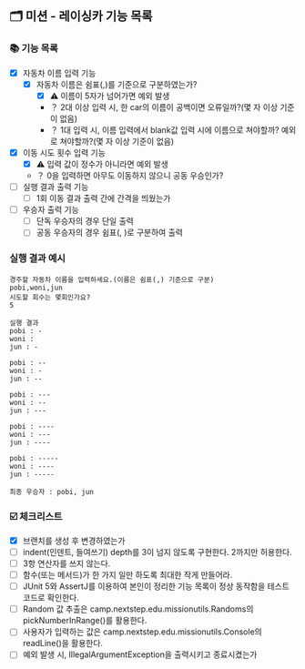 ## 🗂 미션 - 레이싱카 기능 목록

### 📚 기능 목록

- [x] 자동차 이름 입력 기능
    + [x] 자동차 이름은 쉼표(,)를 기준으로 구분하였는가?
        * [x] ⚠️ 이름이 5자가 넘어가면 예외 발생
        * ？️ 2대 이상 입력 시, 한 car의 이름이 공백이면 오류일까?(몇 자 이상 기준이 없음)
        * ？️ 1대 입력 시, 이름 입력에서 blank값 입력 시에 이름으로 쳐야할까? 예외로 쳐야할까?(몇 자 이상 기준이 없음)
- [x] 이동 시도 횟수 입력 기능
    * [x] ⚠️ 입력 값이 정수가 아니라면 예외 발생
    * ？️ 0을 입력하면 아무도 이동하지 않으니 공동 우승인가?
- [ ] 실행 결과 출력 기능
    + [ ] 1회 이동 결과 출력 간에 간격을 띄웠는가
- [ ] 우승자 출력 기능
    + [ ] 단독 우승자의 경우 단일 출력
    + [ ] 공동 우승자의 경우 쉼표(, )로 구분하여 출력

### 실행 결과 예시

```text
경주할 자동차 이름을 입력하세요.(이름은 쉼표(,) 기준으로 구분)
pobi,woni,jun
시도할 회수는 몇회인가요?
5

실행 결과
pobi : -
woni : 
jun : -

pobi : --
woni : -
jun : --

pobi : ---
woni : --
jun : ---

pobi : ----
woni : ---
jun : ----

pobi : -----
woni : ----
jun : -----

최종 우승자 : pobi, jun
```

### ☑️ 체크리스트

- [x] 브랜치를 생성 후 변경하였는가
- [ ] indent(인덴트, 들여쓰기) depth를 3이 넘지 않도록 구현한다. 2까지만 허용한다.
- [ ] 3항 연산자를 쓰지 않는다.
- [ ] 함수(또는 메서드)가 한 가지 일만 하도록 최대한 작게 만들어라.
- [ ] JUnit 5와 AssertJ를 이용하여 본인이 정리한 기능 목록이 정상 동작함을 테스트 코드로 확인한다.
- [ ] Random 값 추출은 camp.nextstep.edu.missionutils.Randoms의 pickNumberInRange()를 활용한다.
- [ ] 사용자가 입력하는 값은 camp.nextstep.edu.missionutils.Console의 readLine()을 활용한다.
- [ ] 예외 발생 시, IllegalArgumentException을 출력시키고 종료시켰는가

